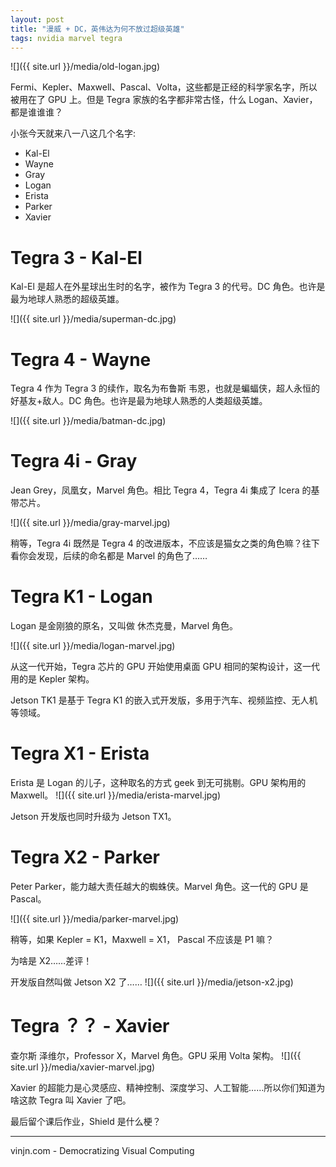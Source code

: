 ```yaml
---
layout: post
title: "漫威 + DC，英伟达为何不放过超级英雄"
tags: nvidia marvel tegra
---
```

![]({{ site.url }}/media/old-logan.jpg)

Fermi、Kepler、Maxwell、Pascal、Volta，这些都是正经的科学家名字，所以被用在了 GPU 上。但是 Tegra 家族的名字都非常古怪，什么 Logan、Xavier，都是谁谁谁？

小张今天就来八一八这几个名字:
- Kal-El
- Wayne
- Gray
- Logan
- Erista
- Parker
- Xavier




Tegra 3 - Kal-El
=
Kal-El 是超人在外星球出生时的名字，被作为 Tegra 3 的代号。DC 角色。也许是最为地球人熟悉的超级英雄。

![]({{ site.url }}/media/superman-dc.jpg)

Tegra 4 - Wayne
=
Tegra 4 作为 Tegra 3 的续作，取名为布鲁斯 韦恩，也就是蝙蝠侠，超人永恒的好基友+敌人。DC 角色。也许是最为地球人熟悉的人类超级英雄。

![]({{ site.url }}/media/batman-dc.jpg)


Tegra 4i - Gray
=
Jean Grey，凤凰女，Marvel 角色。相比 Tegra 4，Tegra 4i 集成了 Icera 的基带芯片。

![]({{ site.url }}/media/gray-marvel.jpg)

稍等，Tegra 4i 既然是 Tegra 4 的改进版本，不应该是猫女之类的角色嘛？往下看你会发现，后续的命名都是 Marvel 的角色了……

Tegra K1 - Logan
=
Logan 是金刚狼的原名，又叫做 休杰克曼，Marvel 角色。

![]({{ site.url }}/media/logan-marvel.jpg)

从这一代开始，Tegra 芯片的 GPU 开始使用桌面 GPU 相同的架构设计，这一代用的是 Kepler 架构。

Jetson TK1 是基于 Tegra K1 的嵌入式开发版，多用于汽车、视频监控、无人机等领域。


Tegra X1 - Erista
=
Erista 是 Logan 的儿子，这种取名的方式 geek 到无可挑剔。GPU 架构用的 Maxwell。
![]({{ site.url }}/media/erista-marvel.jpg)

Jetson 开发版也同时升级为 Jetson TX1。


Tegra X2 - Parker
=
Peter Parker，能力越大责任越大的蜘蛛侠。Marvel 角色。这一代的 GPU 是 Pascal。

![]({{ site.url }}/media/parker-marvel.jpg)


稍等，如果 Kepler = K1，Maxwell = X1， Pascal 不应该是 P1 嘛？

为啥是 X2……差评！

开发版自然叫做 Jetson X2 了……
![]({{ site.url }}/media/jetson-x2.jpg)


Tegra ？？ - Xavier
=
查尔斯 泽维尔，Professor X，Marvel 角色。GPU 采用 Volta 架构。
![]({{ site.url }}/media/xavier-marvel.jpg)


Xavier 的超能力是心灵感应、精神控制、深度学习、人工智能……所以你们知道为啥这款 Tegra 叫 Xavier 了吧。

最后留个课后作业，Shield 是什么梗？


----
vinjn.com - Democratizing Visual Computing
